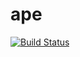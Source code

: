 # ape
[![Build Status](https://travis-ci.org/ararog/ape.svg?branch=master)](https://travis-ci.org/ararog/ape)

